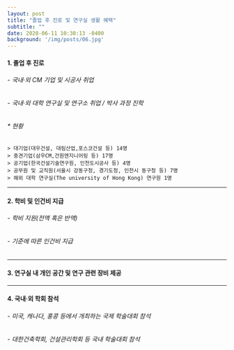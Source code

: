 ```yaml
---
layout: post
title: "졸업 후 진로 및 연구실 생활 혜택"
subtitle: ""
date: 2020-06-11 10:30:13 -0400
background: '/img/posts/06.jpg'
---
```



 
#### 1. 졸업 후 진로 ##
###### - 국내·외 CM 기업 및 시공사 취업 
###### - 국내·외 대학 연구실 및 연구소 취업 / 박사 과정 진학

######  * 현황 

    > 대기업(대우건설, 대림산업,포스코건설 등) 14명 
    > 중견기업(삼우CM,건원엔지니어링 등) 17명
    > 공기업(한국건설기술연구원, 인천도시공사 등) 4명
    > 공무원 및 교직원(서울시 강동구청, 경기도청, 인천시 동구청 등) 7명
    > 해외 대학 연구실(The university of Hong Kong) 연구원 1명
   
   
---




#### 2. 학비 및 인건비 지급 ## 
###### - 학비 지원(전액 혹은 반액)
###### - 기준에 따른 인건비 지급
      
      
      
---




#### 3. 연구실 내 개인 공간 및 연구 관련 장비 제공 ## 
       
      

       
---


#### 4. 국내·외 학회 참석 ## 
###### - 미국, 캐나다, 홍콩 등에서 개최하는 국제 학술대회 참석
###### - 대한건축학회, 건설관리학회 등 국내 학술대회 참석
